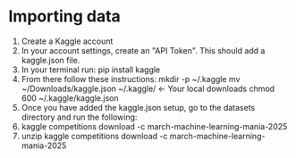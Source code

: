 # Importing data 
1. Create a Kaggle account
2. In your account settings, create an "API Token". This should add a kaggle.json file. 
3. In your terminal run: pip install kaggle
4. From there follow these instructions:
    mkdir -p ~/.kaggle
    mv ~/Downloads/kaggle.json ~/.kaggle/ <- Your local downloads 
    chmod 600 ~/.kaggle/kaggle.json
5. Once you have added the kaggle.json setup, go to the datasets directory and run the following:
6.  kaggle competitions download -c march-machine-learning-mania-2025
7.  unzip kaggle competitions download -c march-machine-learning-mania-2025
   
